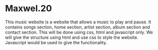 # Maxwel.20
This music website is a website that allows a music to play and pause. It contains songs section, home section, artist section, album section and contact section. This will be done using css, html and javascript only. We will give the structure using html and use css to style the website. Javascript would be used to give the functionality.
